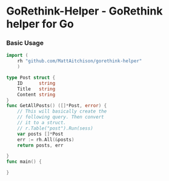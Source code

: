 GoRethink-Helper - GoRethink helper for Go
======

### Basic Usage

```go
import (
    rh "github.com/MattAitchison/gorethink-helper"
    )

type Post struct {
    ID      string
    Title   string
    Content string
}
func GetAllPosts() ([]*Post, error) {
    // This will basically create the
    // following query. Then convert
    // it to a struct.
    // r.Table("post").Run(sess)
    var posts []*Post
    err := rh.All(&posts)
    return posts, err

}
func main() {

}

```
